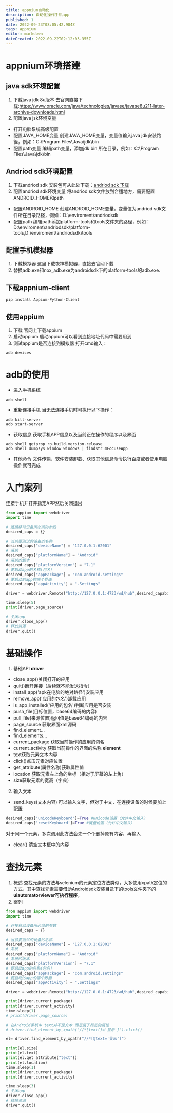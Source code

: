 ```yaml
---
title: appnium自动化
description: 自动化操作手机app
published: 1
date: 2022-09-23T08:05:42.984Z
tags: appnium
editor: markdown
dateCreated: 2022-09-22T02:12:03.355Z
---
```


# appnium环境搭建
## java sdk环境配置
1. 下载java jdk 8u版本
去官网直接下载:https://www.oracle.com/java/technologies/javase/javase8u211-later-archive-downloads.html
2. 配置java jsk环境变量
+ 打开电脑系统高级配置
+ 配置JAVA_HOME变量
创建JAVA_HOME变量，变量值输入java jdk安装路径，例如：C:\Program Files\Java\jdk\bin
+ 配置path变量
编辑path变量，添加jdk bin 所在目录，例如：C:\Program Files\Java\jdk\bin
## Andriod sdk环境配置
1. 下载andriod sdk
安装包可从此处下载：[andriod sdk 下载](https://pan.baicai.blog/alist/%E8%BD%AF%E4%BB%B6%E5%AE%89%E8%A3%85%E5%8C%85/(%E5%BE%AE%E4%BF%A1-ceshi068)%E2%80%8Bandroid_sdk_test%E2%80%8B.7z)
2. 配置andriod sdk环境变量
将andriod sdk文件放到合适地方，需要配置ANDROID_HOME和path
+ 配置ANDROID_HOME
创建ANDROID_HOME变量，变量值为andriod sdk文件所在目录路径，例如：D:\enviroment\andriodsdk
+ 配置path
编辑path添加platform-tools和tools文件夹的路径，例如：D:\enviroment\andriodsdk\platform-tools,D:\enviroment\andriodsdk\tools
## 配置手机模拟器
1. 下载模拟器
这里下载夜神模拟器，直接去官网下载
2. 替换adb.exe和nox_adb.exe为androidsdk下的platform-tools的adb.exe.
## 下载appnium-client
``` shell
pip install Appium-Python-Client
```
## 使用appium
1. 下载
官网上下载appium
2. 启动appium
启动appium可以看到连接地址代码中需要用到
3. 测试appium是否连接到模拟器
打开cmd输入：
``` shell
adb devices
```
# adb的使用
+ 进入手机系统
``` shell
adb shell
```
+ 重新连接手机
当无法连接手机时可执行以下操作：
``` shell
adb kill-server
adb start-server
```
+ 获取信息
获取手机APP信息以及当前正在操作的程序以及界面
``` shell
adb shell getprop ro.build.version.release
adb shell dumpsys window windows | findstr mFocuseApp 
```
+ 其他命令
文件传输、软件安装卸载、获取其他信息命令执行百度或者使用电脑操作就可完成
# 入门案列
连接手机并打开指定APP然后关闭退出
``` py
from appium import webdriver
import time

# 连接移动设备所必须的参数
desired_caps = {}

# 当前要测试的设备的名称
desired_caps["deviceName"] = "127.0.0.1:62001"
# 系统
desired_caps["platformName"] = "Android"
# 系统的版本
desired_caps["platformVersion"] = "7.1"
# 要启动app的名称(包名)
desired_caps["appPackage"] = "com.android.settings"
# 要启动的app的哪个界面
desired_caps["appActivity"] = ".Settings"

driver = webdriver.Remote("http://127.0.0.1:4723/wd/hub",desired_capabilities=desired_caps)

time.sleep(5)
print(driver.page_source)

# 关闭app
driver.close_app()
# 释放资源
driver.quit()
```
# 基础操作
1. 基础API
**driver**
+ close_app()关闭打开的应用
+ quit()断开连接（后续就不能发送指令）
+ install_app('apk在电脑的绝对路径')安装应用
+ remove_app('应用的包名')卸载应用
+ is_app_installed('应用的包名')判断应用是否安装
+ push_file(目标位置，base64编码的内容)
+ pull_file(来源位置)返回值是base64编码的内容
+ page_source 获取界面xml源码
+ find_element...
+ find_elements...
+ current_package 获取当前操作的应用的包名
+ current_activity 获取当前操作的界面的名称
**element**
+ text获取元素文本内容
+ click()点击元素对应位置
+ get_attribute(属性名称)获取属性值
+ location 获取元素左上角的坐标（相对于屏幕的左上角）
+ size获取元素的宽高（字典）
2. 输入文本
+ send_keys(文本内容)
可以输入文字，但对于中文，在连接设备的时候要加上配置
``` py
desired_caps['unicodeKeyboard']=True #unicode设置（允许中文输入）
desired_caps['resetKeyboard']=True #键盘设置（允许中文输入）
```
对于同一个元素，多次调用此方法会先一个个删掉原有内容，再输入
+ clear()
清空文本框中的内容
# 查找元素
1. 概述
查找元素的方法与selenium的元素定位方法类似，大多使用xpath定位的方式，其中查找元素需要借助Androidsdk安装目录下的tools文件夹下的**uiautomatorviewer可执行程序**。
2. 案列
``` py
from appium import webdriver
import time

# 连接移动设备所必须的参数
desired_caps = {}

# 当前要测试的设备的名称
desired_caps["deviceName"] = "127.0.0.1:62001"
# 系统
desired_caps["platformName"] = "Android"
# 系统的版本
desired_caps["platformVersion"] = "7.1"
# 要启动app的名称(包名)
desired_caps["appPackage"] = "com.android.settings"
# 要启动的app的哪个界面
desired_caps["appActivity"] = ".Settings"

driver = webdriver.Remote("http://127.0.0.1:4723/wd/hub",desired_capabilities=desired_caps)

print(driver.current_package)
print(driver.current_activity)
time.sleep(1)
# print(driver.page_source)

# 在Android手机中 text并不是文本 而是属于标签的属性
# driver.find_element_by_xpath("//*[text()='显示']").click()

el= driver.find_element_by_xpath("//*[@text='显示']")

print(el.size)
print(el.text)
print(el.get_attribute("text"))
print(el.location)
time.sleep(1)
print(driver.current_package)
print(driver.current_activity)

time.sleep(3)
# 关闭app
driver.close_app()
# 释放资源
driver.quit()
```
